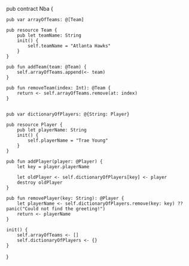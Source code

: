 pub contract Nba {

    pub var arrayOfTeams: @[Team]

    pub resource Team {
        pub let teamName: String
        init() {
            self.teamName = "Atlanta Hawks"
        }
    }

    pub fun addTeam(team: @Team) {
        self.arrayOfTeams.append(<- team)
    }

    pub fun removeTeam(index: Int): @Team {
        return <- self.arrayOfTeams.remove(at: index)
    }


    pub var dictionaryOfPlayers: @{String: Player}

    pub resource Player {
        pub let playerName: String
        init() {
            self.playerName = "Trae Young"
        }
    }

    pub fun addPlayer(player: @Player) {
        let key = player.playerName
        
        let oldPlayer <- self.dictionaryOfPlayers[key] <- player
        destroy oldPlayer
    }

    pub fun removePlayer(key: String): @Player {
        let playerName <- self.dictionaryOfPlayers.remove(key: key) ?? panic("Could not find the greeting!")
        return <- playerName
    }

    init() {
        self.arrayOfTeams <- []
        self.dictionaryOfPlayers <- {}
    }

}



